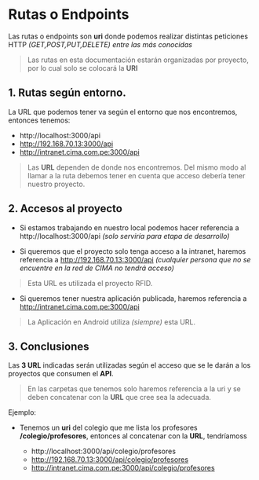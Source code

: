 # Rutas o Endpoints 
Las rutas o endpoints son **uri** donde podemos realizar distintas peticiones HTTP *(GET,POST,PUT,DELETE) entre las más conocidas* 

> Las rutas en esta documentación estarán organizadas por proyecto, por lo cual solo se colocará la **URI**

## 1. Rutas según entorno.
La URL que podemos tener va según el entorno que nos encontremos, entonces tenemos: 

* http://localhost:3000/api
* http://192.168.70.13:3000/api
* http://intranet.cima.com.pe:3000/api

> Las **URL** dependen de donde nos encontremos. Del mismo modo al llamar a la ruta debemos tener en cuenta que acceso debería tener nuestro proyecto.

## 2. Accesos al proyecto

* Si estamos trabajando en nuestro local podemos hacer referencia a http://localhost:3000/api *(solo serviría para etapa de desarrollo)*


* Si queremos que el proyecto solo tenga acceso a la intranet, haremos referencia a http://192.168.70.13:3000/api *(cualquier persona que no se encuentre en la red de CIMA no tendrá acceso)*

> Esta URL es utilizada el proyecto RFID.

* Si queremos tener nuestra aplicación publicada, haremos referencia a http://intranet.cima.com.pe:3000/api 

> La Aplicación en Android utiliza *(siempre)* esta URL.

## 3. Conclusiones

Las **3 URL** indicadas serán utilizadas según el acceso que se le darán a los proyectos que consumen el **API**. 

> En las carpetas que tenemos solo haremos referencia a la uri y se deben concatenar con la **URL** que cree sea la adecuada. 

Ejemplo: 
 * Tenemos un **uri** del colegio que me lista los profesores **/colegio/profesores**, entonces al concatenar con la **URL**, tendríamoss

    * http://localhost:3000/api/colegio/profesores
    * http://192.168.70.13:3000/api/colegio/profesores
    * http://intranet.cima.com.pe:3000/api/colegio/profesores
